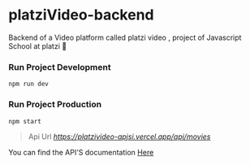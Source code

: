 # platziVideo-backend

Backend of a Video platform called platzi video , project of Javascript School at platzi 💚

### Run Project Development

`npm run dev`

### Run Project Production

`npm start`

> Api Url *https://platzivideo-apjsi.vercel.app/api/movies*

You can find the API'S documentation [Here](https://documenter.getpostman.com/view/13882452/TzRYe5jg)
